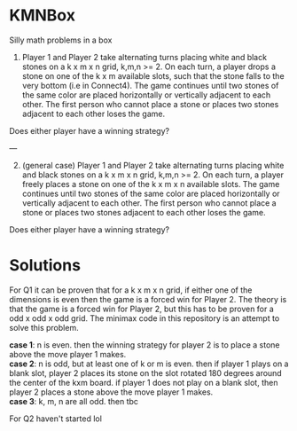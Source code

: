# KMNBox
Silly math problems in a box


1. Player 1 and Player 2 take alternating turns placing white and black stones on a k x m x n grid, k,m,n >= 2. On each turn, a player drops a stone on one of the k x m available slots, such that the stone falls to the very bottom (i.e in Connect4). The game continues until two stones of the same color are placed horizontally or vertically adjacent to each other. The first person who cannot place a stone or places two stones adjacent to each other loses the game.

Does either player have a winning strategy?

—

2. (general case) Player 1 and Player 2 take alternating turns placing white and black stones on a k x m x n grid, k,m,n >= 2. On each turn, a player freely places a stone on one of the k x m x n available slots. The game continues until two stones of the same color are placed horizontally or vertically adjacent to each other. The first person who cannot place a stone or places two stones adjacent to each other loses the game.

Does either player have a winning strategy?


# Solutions

For Q1 it can be proven that for a k x m x n grid, if either one of the dimensions is even then the game is a forced win for Player 2. The theory is that the game is a forced win for Player 2, but this has to be proven for a odd x odd x odd grid. The minimax code in this repository is an attempt to solve this problem.

<b>case 1</b>: n is even. then the winning strategy for player 2 is to place a stone above the move player 1 makes. <br>
<b>case 2</b>: n is odd, but at least one of k or m is even. then if player 1 plays on a blank slot, player 2 places its stone on the slot rotated 180 degrees around the center of the kxm board. if player 1 does not play on a blank slot, then player 2 places a stone above the move player 1 makes.<br>
<b>case 3</b>: k, m, n are all odd. then tbc

For Q2 haven't started lol
